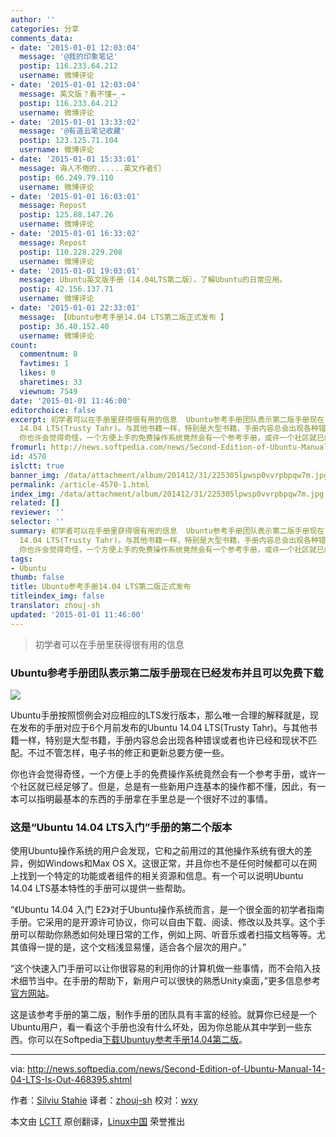 ```yaml
---
author: ''
categories: 分享
comments_data:
- date: '2015-01-01 12:03:04'
  message: '@我的印象笔记'
  postip: 116.233.64.212
  username: 微博评论
- date: '2015-01-01 12:03:04'
  message: 英文版？看不懂→_→
  postip: 116.233.64.212
  username: 微博评论
- date: '2015-01-01 13:33:02'
  message: '@有道云笔记收藏'
  postip: 123.125.71.104
  username: 微博评论
- date: '2015-01-01 15:33:01'
  message: 诲人不倦的......英文作者们
  postip: 66.249.79.110
  username: 微博评论
- date: '2015-01-01 16:03:01'
  message: Repost
  postip: 125.88.147.26
  username: 微博评论
- date: '2015-01-01 16:33:02'
  message: Repost
  postip: 110.228.229.208
  username: 微博评论
- date: '2015-01-01 19:03:01'
  message: Ubuntu英文版手册（14.04LTS第二版），了解Ubuntu的日常应用。
  postip: 42.156.137.71
  username: 微博评论
- date: '2015-01-01 22:33:01'
  message: 【Ubuntu参考手册14.04 LTS第二版正式发布 】
  postip: 36.40.152.40
  username: 微博评论
count:
  commentnum: 8
  favtimes: 1
  likes: 0
  sharetimes: 33
  viewnum: 7549
date: '2015-01-01 11:46:00'
editorchoice: false
excerpt: 初学者可以在手册里获得很有用的信息  Ubuntu参考手册团队表示第二版手册现在已经发布并且可以免费下载  Ubuntu手册按照惯例会对应相应的LTS发行版本，那么唯一合理的解释就是，现在发布的手册对应于6个月前发布的Ubuntu
  14.04 LTS(Trusty Tahr)。与其他书籍一样，特别是大型书籍，手册内容总会出现各种错误或者也许已经和现状不匹配。不过不管怎样，电子书的修正和更新总要方便一些。
  你也许会觉得奇怪，一个方便上手的免费操作系统竟然会有一个参考手册，或许一个社区就已经足够了。但是，总是有一些新用户连基本的操作都不懂，因此，有
fromurl: http://news.softpedia.com/news/Second-Edition-of-Ubuntu-Manual-14-04-LTS-Is-Out-468395.shtml
id: 4570
islctt: true
banner_img: /data/attachment/album/201412/31/225305lpwsp0vvrpbpqw7m.jpg
permalink: /article-4570-1.html
index_img: /data/attachment/album/201412/31/225305lpwsp0vvrpbpqw7m.jpg.thumb.jpg
related: []
reviewer: ''
selector: ''
summary: 初学者可以在手册里获得很有用的信息  Ubuntu参考手册团队表示第二版手册现在已经发布并且可以免费下载  Ubuntu手册按照惯例会对应相应的LTS发行版本，那么唯一合理的解释就是，现在发布的手册对应于6个月前发布的Ubuntu
  14.04 LTS(Trusty Tahr)。与其他书籍一样，特别是大型书籍，手册内容总会出现各种错误或者也许已经和现状不匹配。不过不管怎样，电子书的修正和更新总要方便一些。
  你也许会觉得奇怪，一个方便上手的免费操作系统竟然会有一个参考手册，或许一个社区就已经足够了。但是，总是有一些新用户连基本的操作都不懂，因此，有
tags:
- Ubuntu
thumb: false
title: Ubuntu参考手册14.04 LTS第二版正式发布
titleindex_img: false
translator: zhouj-sh
updated: '2015-01-01 11:46:00'
---
```



> 
> 初学者可以在手册里获得很有用的信息
> 
> 
> 


### Ubuntu参考手册团队表示第二版手册现在已经发布并且可以免费下载


![](/data/attachment/album/201412/31/225305lpwsp0vvrpbpqw7m.jpg)


Ubuntu手册按照惯例会对应相应的LTS发行版本，那么唯一合理的解释就是，现在发布的手册对应于6个月前发布的Ubuntu 14.04 LTS(Trusty Tahr)。与其他书籍一样，特别是大型书籍，手册内容总会出现各种错误或者也许已经和现状不匹配。不过不管怎样，电子书的修正和更新总要方便一些。


你也许会觉得奇怪，一个方便上手的免费操作系统竟然会有一个参考手册，或许一个社区就已经足够了。但是，总是有一些新用户连基本的操作都不懂，因此，有一本可以指明最基本的东西的手册拿在手里总是一个很好不过的事情。


### 这是“Ubuntu 14.04 LTS入门”手册的第二个版本


使用Ubuntu操作系统的用户会发现，它和之前用过的其他操作系统有很大的差异，例如Windows和Max OS X。这很正常，并且你也不是任何时候都可以在网上找到一个特定的功能或者组件的相关资源和信息。有一个可以说明Ubuntu 14.04 LTS基本特性的手册可以提供一些帮助。


“《Ubuntu 14.04 入门 E2》对于Ubuntu操作系统而言，是一个很全面的初学者指南手册。它采用的是开源许可协议，你可以自由下载、阅读、修改以及共享。这个手册可以帮助你熟悉如何处理日常的工作，例如上网、听音乐或者扫描文档等等。尤其值得一提的是，这个文档浅显易懂，适合各个层次的用户。”


“这个快速入门手册可以让你很容易的利用你的计算机做一些事情，而不会陷入技术细节当中。在手册的帮助下，新用户可以很快的熟悉Unity桌面，”更多信息参考[官方网站](http://ubuntu-manual.org/)。


这是该参考手册的第二版，制作手册的团队具有丰富的经验。就算你已经是一个Ubuntu用户，看一看这个手册也没有什么坏处，因为你总能从其中学到一些东西。你可以在Softpedia[下载Ubuntuy参考手册14.04第二版](http://linux.softpedia.com/get/Documentation/Ubuntu-Manual-53530.shtml)。




---


via: <http://news.softpedia.com/news/Second-Edition-of-Ubuntu-Manual-14-04-LTS-Is-Out-468395.shtml>


作者：[Silviu Stahie](http://news.softpedia.com/editors/browse/silviu-stahie) 译者：[zhouj-sh](https://github.com/zhouj-sh) 校对：[wxy](https://github.com/wxy)


本文由 [LCTT](https://github.com/LCTT/TranslateProject) 原创翻译，[Linux中国](http://linux.cn/) 荣誉推出